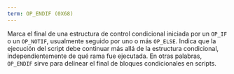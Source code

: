 ```yaml
---
term: OP_ENDIF (0X68)
---
```


Marca el final de una estructura de control condicional iniciada por un `OP_IF` o un `OP_NOTIF`, usualmente seguido por uno o más `OP_ELSE`. Indica que la ejecución del script debe continuar más allá de la estructura condicional, independientemente de qué rama fue ejecutada. En otras palabras, `OP_ENDIF` sirve para delinear el final de bloques condicionales en scripts.